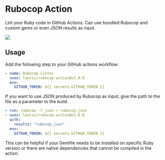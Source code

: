 # Rubocop Action

Lint your Ruby code in GitHub Actions. Can use bundled Rubocop and custom gems or even JSON results as input.

![](screenshots/annotations.png)

## Usage

Add the following step to your GitHub actions workflow:

```yaml
- name: Rubocop Linter
  uses: lautis/rubocop-action@v2.0.0
  env:
    GITHUB_TOKEN: ${{ secrets.GITHUB_TOKEN }}
```

If you want to use JSON produced by Rubocop as input, give the path to the file as a parameter to the build.

```yaml
- run: rubocop -f json > rubocop.json
- uses: lautis/rubocop-action@v2.0.0
  with:
    results: "rubocop.json"
  env:
    GITHUB_TOKEN: ${{ secrets.GITHUB_TOKEN }}
```

This can be helpful if your Gemfile needs to be installed on specific Ruby version or there are native dependencies that cannot be compiled in the action.
